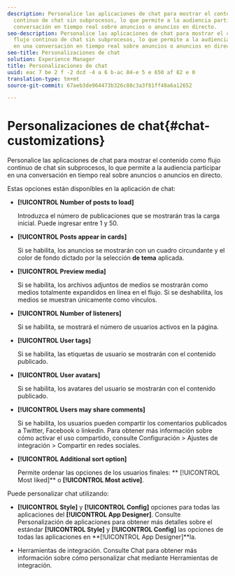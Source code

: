 ```yaml
---
description: Personalice las aplicaciones de chat para mostrar el contenido como flujo
  continuo de chat sin subprocesos, lo que permite a la audiencia participar en una
  conversación en tiempo real sobre anuncios o anuncios en directo.
seo-description: Personalice las aplicaciones de chat para mostrar el contenido como
  flujo continuo de chat sin subprocesos, lo que permite a la audiencia participar
  en una conversación en tiempo real sobre anuncios o anuncios en directo.
seo-title: Personalizaciones de chat
solution: Experience Manager
title: Personalizaciones de chat
uuid: eac 7 be 2 f -2 dcd -4 a 6 b-ac 84-e 5 e 650 af 82 e 0
translation-type: tm+mt
source-git-commit: 67aeb3de964473b326c88c3a3f81ff48a6a12652

---
```



# Personalizaciones de chat{#chat-customizations}

Personalice las aplicaciones de chat para mostrar el contenido como flujo continuo de chat sin subprocesos, lo que permite a la audiencia participar en una conversación en tiempo real sobre anuncios o anuncios en directo.



Estas opciones están disponibles en la aplicación de chat:

* **[!UICONTROL Number of posts to load]**

   Introduzca el número de publicaciones que se mostrarán tras la carga inicial. Puede ingresar entre 1 y 50.

* **[!UICONTROL Posts appear in cards]**

   Si se habilita, los anuncios se mostrarán con un cuadro circundante y el color de fondo dictado por la selección **de tema** aplicada.

* **[!UICONTROL Preview media]**

   Si se habilita, los archivos adjuntos de medios se mostrarán como medios totalmente expandidos en línea en el flujo. Si se deshabilita, los medios se muestran únicamente como vínculos.

* **[!UICONTROL Number of listeners]**

   Si se habilita, se mostrará el número de usuarios activos en la página.

* **[!UICONTROL User tags]**

   Si se habilita, las etiquetas de usuario se mostrarán con el contenido publicado.

* **[!UICONTROL User avatars]**

   Si se habilita, los avatares del usuario se mostrarán con el contenido publicado.

* **[!UICONTROL Users may share comments]**

   Si se habilita, los usuarios pueden compartir los comentarios publicados a Twitter, Facebook o linkedin. Para obtener más información sobre cómo activar el uso compartido, consulte Configuración > Ajustes de integración > Compartir en redes sociales.

* **[!UICONTROL Additional sort option]**

   Permite ordenar las opciones de los usuarios finales: ** [!UICONTROL Most liked]** o **[!UICONTROL Most active]**.

Puede personalizar chat utilizando:

* **[!UICONTROL Style]** y **[!UICONTROL Config]** opciones para todas las aplicaciones del **[!UICONTROL App Designer]**. Consulte Personalización de aplicaciones para obtener más detalles sobre el estándar **[!UICONTROL Style]** y **[!UICONTROL Config]** las opciones de todas las aplicaciones en **[!UICONTROL App Designer]**la.

* Herramientas de integración. Consulte Chat para obtener más información sobre cómo personalizar chat mediante Herramientas de integración.

